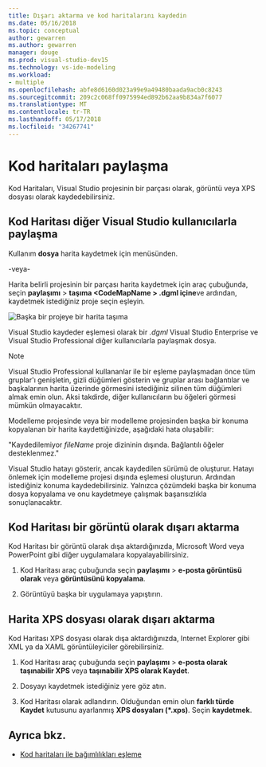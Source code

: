 ```yaml
---
title: Dışarı aktarma ve kod haritalarını kaydedin
ms.date: 05/16/2018
ms.topic: conceptual
author: gewarren
ms.author: gewarren
manager: douge
ms.prod: visual-studio-dev15
ms.technology: vs-ide-modeling
ms.workload:
- multiple
ms.openlocfilehash: abfe8d6160d023a99e9a49480baada9acb0c8243
ms.sourcegitcommit: 209c2c068ff0975994ed892b62aa9b834a7f6077
ms.translationtype: MT
ms.contentlocale: tr-TR
ms.lasthandoff: 05/17/2018
ms.locfileid: "34267741"
---
```

# <a name="share-code-maps"></a>Kod haritaları paylaşma

Kod Haritaları, Visual Studio projesinin bir parçası olarak, görüntü veya XPS dosyası olarak kaydedebilirsiniz.

## <a name="share-a-code-map-with-other-visual-studio-users"></a>Kod Haritası diğer Visual Studio kullanıcılarla paylaşma

Kullanım **dosya** harita kaydetmek için menüsünden.

-veya-

Harita belirli projesinin bir parçası harita kaydetmek için araç çubuğunda, seçin **paylaşımı** > **taşıma \<CodeMapName > .dgml içine**ve ardından, kaydetmek istediğiniz proje seçin eşleyin.

![Başka bir projeye bir harita taşıma](../modeling/media/codemapsmovemapmenu.png)

Visual Studio kaydeder eşlemesi olarak bir *.dgml* Visual Studio Enterprise ve Visual Studio Professional diğer kullanıcılarla paylaşmak dosya.

> [!NOTE]
> Visual Studio Professional kullananlar ile bir eşleme paylaşmadan önce tüm gruplar'ı genişletin, gizli düğümleri gösterin ve gruplar arası bağlantılar ve başkalarının harita üzerinde görmesini istediğiniz silinen tüm düğümleri almak emin olun. Aksi takdirde, diğer kullanıcıların bu öğeleri görmesi mümkün olmayacaktır.
>
> Modelleme projesinde veya bir modelleme projesinden başka bir konuma kopyalanan bir harita kaydettiğinizde, aşağıdaki hata oluşabilir:
>
> "Kaydedilemiyor *fileName* proje dizininin dışında. Bağlantılı öğeler desteklenmez."
>
> Visual Studio hatayı gösterir, ancak kaydedilen sürümü de oluşturur. Hatayı önlemek için modelleme projesi dışında eşlemesi oluşturun. Ardından istediğiniz konuma kaydedebilirsiniz. Yalnızca çözümdeki başka bir konuma dosya kopyalama ve onu kaydetmeye çalışmak başarısızlıkla sonuçlanacaktır.

## <a name="export-a-code-map-as-an-image"></a>Kod Haritası bir görüntü olarak dışarı aktarma

Kod Haritası bir görüntü olarak dışa aktardığınızda, Microsoft Word veya PowerPoint gibi diğer uygulamalara kopyalayabilirsiniz.

1. Kod Haritası araç çubuğunda seçin **paylaşımı** > **e-posta görüntüsü olarak** veya **görüntüsünü kopyalama**.

2. Görüntüyü başka bir uygulamaya yapıştırın.

## <a name="export-the-map-as-an-xps-file"></a>Harita XPS dosyası olarak dışarı aktarma

Kod Haritası XPS dosyası olarak dışa aktardığınızda, Internet Explorer gibi XML ya da XAML görüntüleyiciler görebilirsiniz.

1. Kod Haritası araç çubuğunda seçin **paylaşımı** > **e-posta olarak taşınabilir XPS** veya **taşınabilir XPS olarak Kaydet**.

2. Dosyayı kaydetmek istediğiniz yere göz atın.

3. Kod Haritası olarak adlandırın. Olduğundan emin olun **farklı türde Kaydet** kutusunu ayarlanmış **XPS dosyaları (\*.xps)**. Seçin **kaydetmek**.

## <a name="see-also"></a>Ayrıca bkz.

- [Kod haritaları ile bağımlılıkları eşleme](../modeling/map-dependencies-across-your-solutions.md)